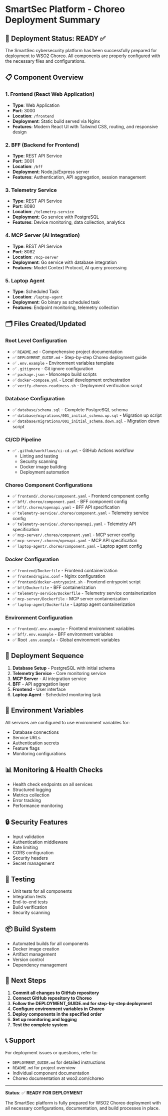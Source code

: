 # SmartSec Platform - Choreo Deployment Summary

## 🎯 Deployment Status: READY ✅

The SmartSec cybersecurity platform has been successfully prepared for deployment to WSO2 Choreo. All components are properly configured with the necessary files and configurations.

## 📋 Component Overview

### 1. Frontend (React Web Application)
- **Type**: Web Application
- **Port**: 3000
- **Location**: `/frontend`
- **Deployment**: Static build served via Nginx
- **Features**: Modern React UI with Tailwind CSS, routing, and responsive design

### 2. BFF (Backend for Frontend)
- **Type**: REST API Service
- **Port**: 3001
- **Location**: `/bff`
- **Deployment**: Node.js/Express server
- **Features**: Authentication, API aggregation, session management

### 3. Telemetry Service
- **Type**: REST API Service
- **Port**: 8080
- **Location**: `/telemetry-service`
- **Deployment**: Go service with PostgreSQL
- **Features**: Device monitoring, data collection, analytics

### 4. MCP Server (AI Integration)
- **Type**: REST API Service
- **Port**: 8082
- **Location**: `/mcp-server`
- **Deployment**: Go service with database integration
- **Features**: Model Context Protocol, AI query processing

### 5. Laptop Agent
- **Type**: Scheduled Task
- **Location**: `/laptop-agent`
- **Deployment**: Go binary as scheduled task
- **Features**: Endpoint monitoring, telemetry collection

## 🗂️ Files Created/Updated

### Root Level Configuration
- ✅ `README.md` - Comprehensive project documentation
- ✅ `DEPLOYMENT_GUIDE.md` - Step-by-step Choreo deployment guide
- ✅ `.env.example` - Environment variables template
- ✅ `.gitignore` - Git ignore configuration
- ✅ `package.json` - Monorepo build scripts
- ✅ `docker-compose.yml` - Local development orchestration
- ✅ `verify-choreo-readiness.sh` - Deployment verification script

### Database Configuration
- ✅ `database/schema.sql` - Complete PostgreSQL schema
- ✅ `database/migrations/001_initial_schema.up.sql` - Migration up script
- ✅ `database/migrations/001_initial_schema.down.sql` - Migration down script

### CI/CD Pipeline
- ✅ `.github/workflows/ci-cd.yml` - GitHub Actions workflow
  - Linting and testing
  - Security scanning
  - Docker image building
  - Deployment automation

### Choreo Component Configurations
- ✅ `frontend/.choreo/component.yaml` - Frontend component config
- ✅ `bff/.choreo/component.yaml` - BFF component config
- ✅ `bff/.choreo/openapi.yaml` - BFF API specification
- ✅ `telemetry-service/.choreo/component.yaml` - Telemetry service config
- ✅ `telemetry-service/.choreo/openapi.yaml` - Telemetry API specification
- ✅ `mcp-server/.choreo/component.yaml` - MCP server config
- ✅ `mcp-server/.choreo/openapi.yaml` - MCP API specification
- ✅ `laptop-agent/.choreo/component.yaml` - Laptop agent config

### Docker Configuration
- ✅ `frontend/Dockerfile` - Frontend containerization
- ✅ `frontend/nginx.conf` - Nginx configuration
- ✅ `frontend/docker-entrypoint.sh` - Frontend entrypoint script
- ✅ `bff/Dockerfile` - BFF containerization
- ✅ `telemetry-service/Dockerfile` - Telemetry service containerization
- ✅ `mcp-server/Dockerfile` - MCP server containerization
- ✅ `laptop-agent/Dockerfile` - Laptop agent containerization

### Environment Configuration
- ✅ `frontend/.env.example` - Frontend environment variables
- ✅ `bff/.env.example` - BFF environment variables
- ✅ Root `.env.example` - Global environment variables

## 🚀 Deployment Sequence

1. **Database Setup** - PostgreSQL with initial schema
2. **Telemetry Service** - Core monitoring service
3. **MCP Server** - AI integration service
4. **BFF** - API aggregation layer
5. **Frontend** - User interface
6. **Laptop Agent** - Scheduled monitoring task

## 🔧 Environment Variables

All services are configured to use environment variables for:
- Database connections
- Service URLs
- Authentication secrets
- Feature flags
- Monitoring configurations

## 📊 Monitoring & Health Checks

- Health check endpoints on all services
- Structured logging
- Metrics collection
- Error tracking
- Performance monitoring

## 🔒 Security Features

- Input validation
- Authentication middleware
- Rate limiting
- CORS configuration
- Security headers
- Secret management

## 🧪 Testing

- Unit tests for all components
- Integration tests
- End-to-end tests
- Build verification
- Security scanning

## 📦 Build System

- Automated builds for all components
- Docker image creation
- Artifact management
- Version control
- Dependency management

## 🎉 Next Steps

1. **Commit all changes to GitHub repository**
2. **Connect GitHub repository to Choreo**
3. **Follow the DEPLOYMENT_GUIDE.md for step-by-step deployment**
4. **Configure environment variables in Choreo**
5. **Deploy components in the specified order**
6. **Set up monitoring and logging**
7. **Test the complete system**

## 📞 Support

For deployment issues or questions, refer to:
- `DEPLOYMENT_GUIDE.md` for detailed instructions
- `README.md` for project overview
- Individual component documentation
- Choreo documentation at wso2.com/choreo

---

**Status**: ✅ **READY FOR DEPLOYMENT**

The SmartSec platform is fully prepared for WSO2 Choreo deployment with all necessary configurations, documentation, and build processes in place.

